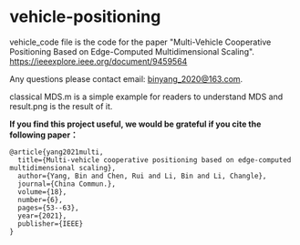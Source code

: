 # vehicle-positioning

vehicle_code file is the code for the paper
"Multi-Vehicle Cooperative Positioning Based on Edge-Computed Multidimensional Scaling".  
https://ieeexplore.ieee.org/document/9459564

Any questions please contact email: binyang_2020@163.com.

classical MDS.m is a simple example for readers to understand MDS
and result.png is the result of it.

__If you find this project useful, we would be grateful if you cite the following paper：__

```
@article{yang2021multi,  
  title={Multi-vehicle cooperative positioning based on edge-computed multidimensional scaling},  
  author={Yang, Bin and Chen, Rui and Li, Bin and Li, Changle},  
  journal={China Commun.},  
  volume={18},  
  number={6},  
  pages={53--63},  
  year={2021},  
  publisher={IEEE}  
}
```

